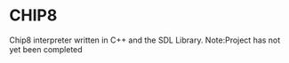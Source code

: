 # CHIP8
Chip8 interpreter written in C++ and the SDL Library. Note:Project has not yet been completed
